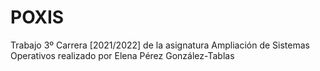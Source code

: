 # POXIS
Trabajo 3º Carrera [2021/2022] de la asignatura Ampliación de Sistemas Operativos realizado por Elena Pérez González-Tablas
